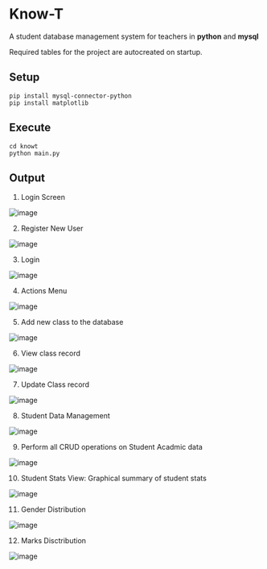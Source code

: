 # Know-T
A student database management system for teachers in **python** and **mysql**

Required tables for the project are autocreated on startup.

## Setup
```
pip install mysql-connector-python
pip install matplotlib
```
## Execute
```
cd knowt
python main.py
```

## Output

1. Login Screen

![image](https://user-images.githubusercontent.com/99627765/204253100-daf035fc-68d3-4c90-b7fe-38b3ea30262c.png)

2. Register New User

![image](https://user-images.githubusercontent.com/99627765/204254177-11dde5cf-6907-45ae-bdd2-d06249f22c4c.png)

3. Login

![image](https://user-images.githubusercontent.com/99627765/204254239-6a3ca314-d07a-4545-acd8-97ad70a075bf.png)

4. Actions Menu

![image](https://user-images.githubusercontent.com/99627765/204254294-2a5ab268-b65f-4ca2-9569-0017fe2bc53c.png)

5. Add new class to the database

![image](https://user-images.githubusercontent.com/99627765/204254412-1bb6684e-0f2c-4374-b4e9-f175e00ce2ef.png)

6. View class record

![image](https://user-images.githubusercontent.com/99627765/204254696-5b576429-eaf8-4ef6-8e86-24822a3243ea.png)

7. Update Class record

![image](https://user-images.githubusercontent.com/99627765/204254856-d2d6a54f-f5c6-4a96-9a2a-2ea4b51c9d13.png)

8. Student Data Management

![image](https://user-images.githubusercontent.com/99627765/204254968-f21a8232-f5d6-48c8-8f2e-a51f093a71b9.png)

9. Perform all CRUD operations on Student Acadmic data

![image](https://user-images.githubusercontent.com/99627765/204255133-cdc0398c-7c95-4c4b-91aa-dd58c575ac98.png)

10. Student Stats View: Graphical summary of student stats

![image](https://user-images.githubusercontent.com/99627765/204255264-9c6a60b1-61f0-4456-b09d-6d82a2a72c0f.png)

11. Gender Distribution

![image](https://user-images.githubusercontent.com/99627765/204255417-17bbd7b3-013a-485a-8018-6ea5ca20b96e.png)

12. Marks Disctribution

![image](https://user-images.githubusercontent.com/99627765/204255547-a6700796-b599-47ca-8e10-5e3b9723740d.png)


